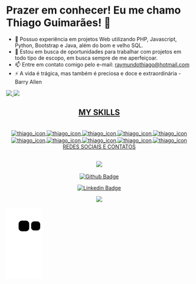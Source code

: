 # Prazer em conhecer! Eu me chamo Thiago Guimarães! 👋



- 🔭 Possuo experiência em projetos Web utilizando PHP, Javascript, Python, Bootstrap e Java, além do bom e velho SQL. 
- 👯 Estou em busca de oportunidades para trabalhar com projetos em todo tipo de escopo, em busca sempre de me aperfeiçoar.
- 📫 Entre em contato comigo pelo e-mail: raymundothiago@hotmail.com
- ⚡ A vida é trágica, mas também é preciosa e doce e extraordinária - Barry Allen


<div>
<a href="https:github.com/Rayago">
<img heigth="180em" src="https://github-readme-stats.vercel.app/api?username=Rayago&show_icons=true&theme=tokyonight&include_all_commits=true&count_private=true"/>
<img heigth="180em" src="https://github-readme-stats.vercel.app/api/top-langs/?username=Rayago&layout=compact&langs_count=16&theme=tokyonight"/>
</div>
   
<div>
   <h2 text align="center">MY SKILLS</h2>
</div>   
   
<div style="display: inline_block" align="center">

   
   
   <BR>
      <img align="center" alt="thiago_icon" height="30" width="40" src="https://cdn.jsdelivr.net/gh/devicons/devicon/icons/python/python-original.svg" />
      <img align="center" alt="thiago_icon" height="30" width="40"src="https://cdn.jsdelivr.net/gh/devicons/devicon/icons/php/php-original.svg" />
      <img align="center" alt="thiago_icon" height="30" width="40"src="https://cdn.jsdelivr.net/gh/devicons/devicon/icons/html5/html5-original.svg" />
      <img align="center" alt="thiago_icon" height="30" width="40"src="https://cdn.jsdelivr.net/gh/devicons/devicon/icons/javascript/javascript-original.svg" />
      <img align="center" alt="thiago_icon" height="30" width="40"src="https://cdn.jsdelivr.net/gh/devicons/devicon/icons/github/github-original.svg"/>
      <img align="center" alt="thiago_icon" height="30" width="40"src="https://cdn.jsdelivr.net/gh/devicons/devicon/icons/linux/linux-original.svg" />
      <img align="center" alt="thiago_icon" height="30" width="40"src="https://cdn.jsdelivr.net/gh/devicons/devicon/icons/java/java-original.svg" />     
      <img align="center" alt="thiago_icon" height="30" width="40"src="https://cdn.jsdelivr.net/gh/devicons/devicon/icons/visualstudio/visualstudio-plain.svg" />
      <img align="center" alt="thiago_icon" height="30" width="40"src="https://cdn.jsdelivr.net/gh/devicons/devicon/icons/mysql/mysql-plain.svg"/>
      <img align="center" alt="thiago_icon" height="30" width="40"src="https://cdn.jsdelivr.net/gh/devicons/devicon/icons/bootstrap/bootstrap-original.svg/>
   

      
   </div>
      
#
<div>
   <h2 text align="center">REDES SOCIAIS E CONTATOS</h2>
</div>   

<div style="display: inline_block" align="center"> <br>
    
<a href = "mailto:raymundo.guimaraes@iesb.edu.br"><img src="https://img.shields.io/badge/-Gmail-%23333?style=for-the-badge&logo=gmail&logoColor=white" target="_blank"></a>
  
[![Github Badge](https://img.shields.io/badge/-Github-000?style=flat-square&logo=Github&logoColor=white&link=https://github.com/Rayago)](https://github.com/Rayago)
  
[![Linkedin Badge](https://img.shields.io/badge/-LinkedIn-blue?style=flat-square&logo=Linkedin&logoColor=white&link=https://www.linkedin.com/in/raymundo-thiago/)](https://www.linkedin.com/in/raymundo-thiago/?originalSubdomain=br)

  <a href="https://www.instagram.com/estudatech/" target="_blank"><img src="https://img.shields.io/badge/-Instagram-%23E4405F?style=for-the-badge&logo=instagram&logoColor=white" target="_blank"></a> 
  </div>

 
  ![Snake animation](https://github.com/Rayago/Rayago/blob/output/github-contribution-grid-snake.svg)
 
</div>

